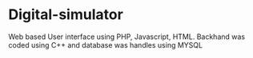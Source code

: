 Digital-simulator
=================

Web based User interface using PHP, Javascript, HTML. Backhand was coded using C++ and database was handles using MYSQL 
